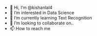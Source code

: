 - 👋 Hi, I’m @kishanlal4
- 👀 I’m interested in Data Science
- 🌱 I’m currently learning Text Recognition
- 💞️ I’m looking to collaborate on..
- 📫 How to reach me 

<!---
kishanlal4/kishanlal4 is a ✨ special ✨ repository because its `README.md` (this file) appears on your GitHub profile.
You can click the Preview link to take a look at your changes.
--->
